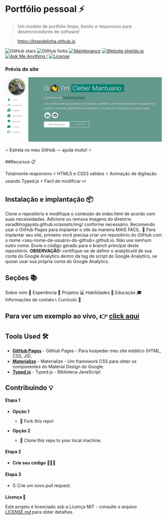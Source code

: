 # Portfólio pessoal ⚡️ 
> Um modelo de portfólio limpo, bonito e responsivo para desenvolvedores de software!

> https://ktopdelinha.github.io

![GitHub stars](https://img.shields.io/github/stars/varadbhogayata/varadbhogayata.github.io) 
![GitHub forks](https://img.shields.io/github/forks/varadbhogayata/varadbhogayata.github.io)
[![Maintenance](https://img.shields.io/badge/maintained-yes-green.svg)](https://github.com/varadbhogayata/varadbhogayata.github.io/commits/master)
[![Website shields.io](https://img.shields.io/badge/website-up-yellow)](http://varadbhogayata.github.io/)
[![Ask Me Anything !](https://img.shields.io/badge/ask%20me-linkedin-1abc9c.svg)](https://www.linkedin.com/in/varadbhogayata/)
[![License](http://img.shields.io/:license-mit-blue.svg?style=flat-square)](http://badges.mit-license.org)

### Prévia do site
<p align="center"> 
  <kbd>
    <a href="https://varadbhogayata.github.io" target="_blank"><img src="examples/preview.png">
  </a>
  </kbd>
</p>

⭐ Estrela no meu GitHub — ajuda muito! ⭐

##Recursos 📋

Totalmente responsivo ⚡️
HTML5 e CSS3 válidos ⚡️
Animação de digitação usando Typed.js ⚡️
Fácil de modificar ✏️


## Instalação e implantação 📦

Clone o repositório e modifique o conteúdo de index.html de acordo com suas necessidades.
Adicione ou remova imagens do diretório varadbhogayata.github.io/assets/img/ conforme necessário.
Recomendo usar o GitHub Pages para implantar o site da maneira MAIS FÁCIL. 🚀
Para implantar seu site, primeiro você precisa criar um repositório do GitHub com o nome <seu-nome-de-usuário-do-github>.github.io. Não use nenhum outro nome.
Envie o código gerado para o branch principal deste repositório.
<b>OBSERVAÇÃO:</b> certifique-se de definir o analyticsId de sua conta do Google Analytics dentro da tag de script do Google Analytics, se quiser usar sua própria conta do Google Analytics.

## Seções 📚

Sobre mim 👤
Experiência 💼
Projetos 💻
Habilidades 💪
Educação 🎓
Informações de contato 📞
Currículo 📄

## Para ver um exemplo ao vivo, 👉 **[click aqui](https://ktopdelinha.github.io/)**

## Tools Used 🛠️
* [<b>GitHub Pages</b>](https://create-react-app.dev/docs/deployment/#github-pages) - GitHub Pages - Para hospedar meu site estático (HTML, CSS, JS).
* [<b>Materialize</b>](https://materializecss.com/) - Materialize - Um framework CSS para obter os componentes do Material Design do Google.
* [<b>Typed.js</b>](https://mattboldt.com/demos/typed-js/) - Typed.js - Biblioteca JavaScript

## Contribuindo 💡
#### Etapa 1

- **Opção 1**
    - 🍴 Fork this repo!

- **Opção 2**
    - 👯 Clone this repo to your local machine.


#### Etapa 2

- **Crie seu código** 🔨🔨🔨

#### Etapa 3

- 🔃 Crie um novo pull request.

**Licença 📄**

Este projeto é licenciado sob a Licença MIT - consulte o arquivo [LICENSE.md](./LICENSE) para obter detalhes.
